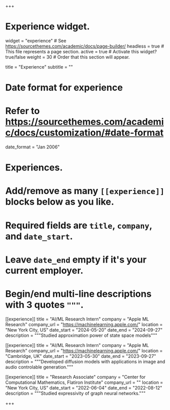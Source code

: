+++
# Experience widget.
widget = "experience"  # See https://sourcethemes.com/academic/docs/page-builder/
headless = true  # This file represents a page section.
active = true  # Activate this widget? true/false
weight = 30  # Order that this section will appear.

title = "Experience"
subtitle = ""

# Date format for experience
#   Refer to https://sourcethemes.com/academic/docs/customization/#date-format
date_format = "Jan 2006"

# Experiences.
#   Add/remove as many `[[experience]]` blocks below as you like.
#   Required fields are `title`, `company`, and `date_start`.
#   Leave `date_end` empty if it's your current employer.
#   Begin/end multi-line descriptions with 3 quotes `"""`.

[[experience]]
  title = "AI/ML Research Intern"
  company = "Apple ML Research"
  company_url = "https://machinelearning.apple.com/"
  location = "New York City, US"
  date_start = "2024-05-20"
  date_end = "2024-09-27"
  description = """Studied approximation power of state space models"""



[[experience]]
  title = "AI/ML Research Intern"
  company = "Apple ML Research"
  company_url = "https://machinelearning.apple.com/"
  location = "Cambridge, UK"
  date_start = "2023-05-30"
  date_end = "2023-09-27"
  description = """Developed diffusion models with applications in image and audio controlable generation."""


[[experience]]
  title = "Research Associate"
  company = "Center for Computational Mathematics, Flatiron Institute"
  company_url = ""
  location = "New York City, US"
  date_start = "2022-06-04"
  date_end = "2022-08-12"
  description = """Studied expressivity of graph neural networks."""


+++
